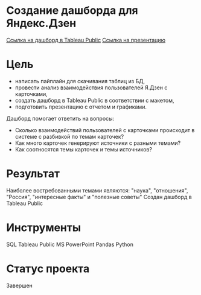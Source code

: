# Создание дашборда для Яндекс.Дзен


[Ссылка на дашборд в Tableau Public](https://public.tableau.com/views/DashboardforYandex_Zen/_?:language=en&:display_count=y&publish=yes&:origin=viz_share_link)
[Ссылка на презентацию](https://docs.google.com/presentation/d/1X7iwtILRzFjNVlHcPz3KKN-a7ouHUzZ_U2EEmXWyERw/edit?usp=sharing)

# Цель

 - написать пайплайн для скачивания таблиц из БД,
 - провести анализ взаимодействия пользователей Я.Дзен с карточками,
 - создать дашборд в Tableau Public в соответствии с макетом,
 - подготовить презентацию с отчетом и графиками.
 
 Дашборд помогает ответить на вопросы:
- Cколько взаимодействий пользователей с карточками происходит в системе с разбивкой по темам карточек?
- Как много карточек генерируют источники с разными темами?
- Как соотносятся темы карточек и темы источников?



# Результат

Наиболее востребованными темами являются: "наука", "отношения", "Россия", "интересные факты" и "полезные советы"
Создан дашборд в Tableau Public 

# Инструменты

SQL Tableau Public MS PowerPoint Pandas Python

# Статус проекта

Завершен